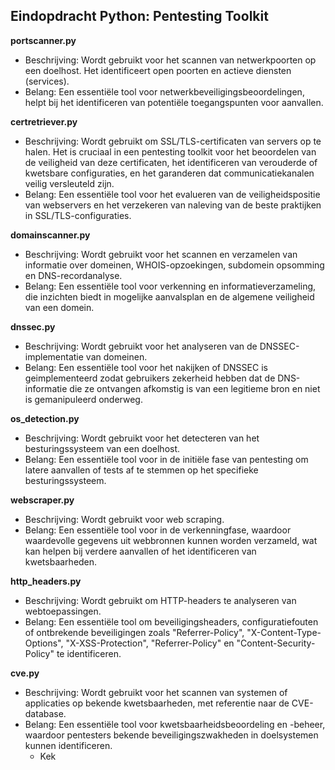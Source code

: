 ## Eindopdracht Python: Pentesting Toolkit

**portscanner.py**

- Beschrijving: Wordt gebruikt voor het scannen van netwerkpoorten op een doelhost. Het identificeert open poorten en actieve diensten (services).
- Belang: Een essentiële tool voor netwerkbeveiligingsbeoordelingen, helpt bij het identificeren van potentiële toegangspunten voor aanvallen.

**certretriever.py**

- Beschrijving: Wordt gebruikt om SSL/TLS-certificaten van servers op te halen. Het is cruciaal in een pentesting toolkit voor het beoordelen van de veiligheid van deze certificaten, het identificeren van verouderde of kwetsbare configuraties, en het garanderen dat communicatiekanalen veilig versleuteld zijn.
- Belang: Een essentiële tool voor het evalueren van de veiligheidspositie van webservers en het verzekeren van naleving van de beste praktijken in SSL/TLS-configuraties.

**domainscanner.py**

- Beschrijving: Wordt gebruikt voor het scannen en verzamelen van informatie over domeinen, WHOIS-opzoekingen, subdomein opsomming en DNS-recordanalyse.
- Belang: Een essentiële tool voor verkenning en informatieverzameling, die inzichten biedt in mogelijke aanvalsplan en de algemene veiligheid van een domein.

**dnssec.py**

- Beschrijving: Wordt gebruikt voor het analyseren van de DNSSEC-implementatie van domeinen.
- Belang: Een essentiële tool voor het nakijken of DNSSEC is geimplementeerd zodat gebruikers zekerheid hebben dat de DNS-informatie die ze ontvangen afkomstig is van een legitieme bron en niet is gemanipuleerd onderweg.

**os_detection.py**

- Beschrijving: Wordt gebruikt voor het detecteren van het besturingssysteem van een doelhost.
- Belang: Een essentiële tool voor in de initiële fase van pentesting om latere aanvallen of tests af te stemmen op het specifieke besturingssysteem.

**webscraper.py**

- Beschrijving: Wordt gebruikt voor web scraping.
- Belang: Een essentiële tool voor in de verkenningfase, waardoor waardevolle gegevens uit webbronnen kunnen worden verzameld, wat kan helpen bij verdere aanvallen of het identificeren van kwetsbaarheden.

**http_headers.py**

- Beschrijving: Wordt gebruikt om HTTP-headers te analyseren van webtoepassingen.
- Belang: Een essentiële tool om beveiligingsheaders, configuratiefouten of ontbrekende beveiligingen zoals "Referrer-Policy", "X-Content-Type-Options", "X-XSS-Protection", "Referrer-Policy" en "Content-Security-Policy" te identificeren.

**cve.py**

- Beschrijving: Wordt gebruikt voor het scannen van systemen of applicaties op bekende kwetsbaarheden, met referentie naar de CVE-database.
- Belang: Een essentiële tool voor kwetsbaarheidsbeoordeling en -beheer, waardoor pentesters bekende beveiligingszwakheden in doelsystemen kunnen identificeren.
  - Kek
